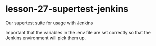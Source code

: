 # lesson-27-supertest-jenkins

Our supertest suite for usage with Jenkins

Important that the variables in the .env file are set correctly so that the Jenkins environment will pick them up.
